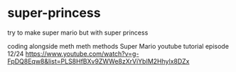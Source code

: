 # super-princess
try to make super mario but with super princess

coding alongside meth meth methods Super Mario youtube tutorial episode 12/24
https://www.youtube.com/watch?v=g-FpDQ8Eqw8&list=PLS8HfBXv9ZWWe8zXrViYbIM2Hhylx8DZx
